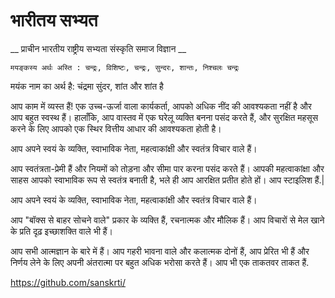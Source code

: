 # भारीतय सभ्यत 

__ प्राचीन भारतीय राष्ट्रीय सभ्यता संस्कृति समाज विज्ञान __

```sanskrit
मयङ्कस्य अर्थः अस्ति : चन्द्रः, विशिष्टः, चन्द्रः, सुन्दरः, शान्तः, निश्चलः चन्द्रः
```

मयंक नाम का अर्थ है: चंद्रमा सुंदर, शांत और शांत है

आप काम में व्यस्त हैं! एक उच्च-ऊर्जा वाला कार्यकर्ता, आपको अधिक नींद की आवश्यकता नहीं है और आप बहुत स्वस्थ हैं। हालाँकि, आप वास्तव में एक घरेलू व्यक्ति बनना पसंद करते हैं, और सुरक्षित महसूस करने के लिए आपको एक स्थिर वित्तीय आधार की आवश्यकता होती है।

आप अपने स्वयं के व्यक्ति, स्वाभाविक नेता, महत्वाकांक्षी और स्वतंत्र विचार वाले हैं।

आप स्वतंत्रता-प्रेमी हैं और नियमों को तोड़ना और सीमा पार करना पसंद करते हैं। आपकी महत्वाकांक्षा और साहस आपको स्वाभाविक रूप से स्वतंत्र बनाती है, भले ही आप आरक्षित प्रतीत होते हों। आप स्टाइलिश हैं.|

आप अपने स्वयं के व्यक्ति, स्वाभाविक नेता, महत्वाकांक्षी और स्वतंत्र विचार वाले हैं।

आप "बॉक्स से बाहर सोचने वाले" प्रकार के व्यक्ति हैं, रचनात्मक और मौलिक हैं। आप विचारों से मेल खाने के प्रति दृढ़ इच्छाशक्ति वाले भी हैं।

आप सभी आत्मज्ञान के बारे में हैं। आप गहरी भावना वाले और कलात्मक दोनों हैं, आप प्रेरित भी हैं और निर्णय लेने के लिए अपनी अंतरात्मा पर बहुत अधिक भरोसा करते हैं। आप भी एक ताकतवर ताकत हैं.

https://github.com/sanskrti/